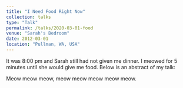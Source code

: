 ```yaml
---
title: "I Need Food Right Now"
collection: talks
type: "Talk"
permalink: /talks/2020-03-01-food
venue: "Sarah's Bedroom"
date: 2012-03-01
location: "Pullman, WA, USA"
---
```

It was 8:00 pm and Sarah still had not given me dinner. I meowed for 5 minutes until she would give me food. Below is an abstract of my talk:


Meow meow meow, meow meow meow meow meow.

